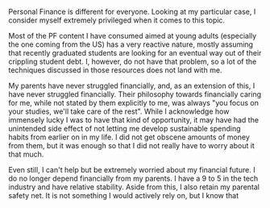 
Personal Finance is different for everyone. Looking at my particular case, I consider myself extremely privileged when it comes to this topic.

Most of the PF content I have consumed aimed at young adults (especially the one coming from the US) has a very reactive nature, mostly assuming that recently graduated students are looking for an eventual way out of their crippling student debt. I, however, do not have that problem, so a lot of the techniques discussed in those resources does not land with me.

My parents have never struggled financially, and, as an extension of this, I have never struggled financially. Their philosophy towards financially caring for me, while not stated by them explicitly to me, was always "you focus on your studies, we'll take care of the rest". While I acknowledge how immensely lucky I was to have that kind of opportunity, it may have had the unintended side effect of not letting me develop sustainable spending habits from earlier on in my life. I did not get obscene amounts of money from them, but it was enough so that I did not really have to worry about it that much.

Even still, I can't help but be extremely worried about my financial future. I do no longer depend financially from my parents. I have a 9 to 5 in the tech industry and have relative stability. Aside from this, I also retain my parental safety net. It is not something I would actively rely on, but I know that 